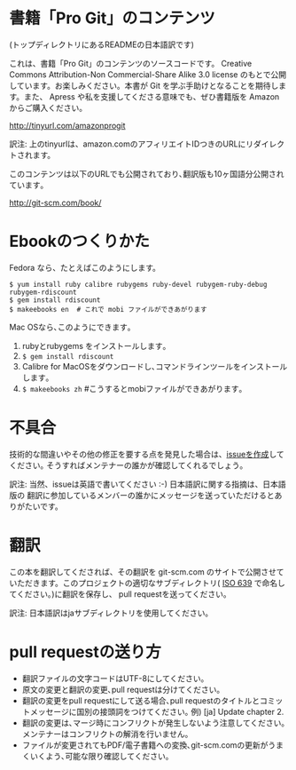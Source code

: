書籍「Pro Git」のコンテンツ
===========================

(トップディレクトリにあるREADMEの日本語訳です)

これは、書籍「Pro Git」のコンテンツのソースコードです。
Creative Commons Attribution-Non Commercial-Share Alike 3.0 license のもとで公開
しています。お楽しみください。本書が Git を学ぶ手助けとなることを期待します。また、
Apress や私を支援してくださる意味でも、ぜひ書籍版を Amazon からご購入ください。

http://tinyurl.com/amazonprogit

訳注: 上のtinyurlは、amazon.comのアフィリエイトIDつきのURLにリダイレクトされます。

このコンテンツは以下のURLでも公開されており､翻訳版も10ヶ国語分公開されています｡

http://git-scm.com/book/

Ebookのつくりかた
=====================

Fedora なら、たとえばこのようにします。

    $ yum install ruby calibre rubygems ruby-devel rubygem-ruby-debug rubygem-rdiscount
    $ gem install rdiscount
    $ makeebooks en  # これで mobi ファイルができあがります

Mac OSなら､このようにできます｡

1. rubyとrubygems をインストールします｡
2. `$ gem install rdiscount`
3. Calibre for MacOSをダウンロードし､コマンドラインツールをインストールします｡
4. `$ makeebooks zh` #こうするとmobiファイルができあがります｡

不具合
=====================
技術的な間違いやその他の修正を要する点を発見した場合は、[issueを作成](https://github.com/progit/progit/issues)してください｡
そうすればメンテナーの誰かが確認してくれるでしょう｡

訳注: 当然、issueは英語で書いてください :-) 日本語訳に関する指摘は、日本語版の
翻訳に参加しているメンバーの誰かにメッセージを送っていただけるとありがたいです。

翻訳
=====================
この本を翻訳してくだされば、その翻訳を git-scm.com のサイトで公開させて
いただきます。このプロジェクトの適切なサブディレクトリ( [ISO 639](http://en.wikipedia.org/wiki/List_of_ISO_639-1_codes) で命名してください｡)に翻訳を保存し、
pull requestを送ってください｡

訳注: 日本語訳はjaサブディレクトリを使用してください｡

pull requestの送り方
=====================
- 翻訳ファイルの文字コードはUTF-8にしてください｡
- 原文の変更と翻訳の変更､pull requestは分けてください｡
- 翻訳の変更をpull requestにして送る場合､pull requestのタイトルとコミットメッセージに国別の接頭詞をつけてください｡ 例) [ja] Update chapter 2.
- 翻訳の変更は､マージ時にコンフリクトが発生しないよう注意してください｡メンテナーはコンフリクトの解消を行いません｡
- ファイルが変更されてもPDF/電子書籍への変換､git-scm.comの更新がうまくいくよう､可能な限り確認してください｡

